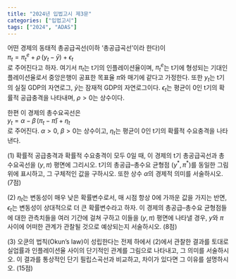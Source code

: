 ```yaml
---
title: "2024년 입법고시 제3문"
categories: ["입법고시"]
tags: ["2024", "ADAS"]
---
```


어떤 경제의 동태적 총공급곡선(이하 ‘총공급곡선’이라 한다)이  
$\pi_t = \pi_t^e + \rho\,(y_t - \bar y) + \epsilon_t$  
로 주어진다고 하자. 여기서 $\pi_t$는 t기의 인플레이션율이며, $\pi_t^e$는 t기에 형성되는 기대인플레이션율로서 중앙은행이 공표한 목표율 $\bar\pi$와 매기에 같다고 가정한다. 또한 $y_t$는 t기의 실질 GDP의 자연로그, $\bar y$는 잠재적 GDP의 자연로그이다. $\epsilon_t$는 평균이 0인 t기의 확률적 공급충격을 나타내며, $\rho>0$는 상수이다.

한편 이 경제의 총수요곡선은  
$y_t = \alpha - \beta\,(\pi_t - \bar\pi) + \eta_t$  
로 주어진다. $\alpha>0$, $\beta>0$는 상수이고, $\eta_t$는 평균이 0인 t기의 확률적 수요충격을 나타낸다.

(1) 확률적 공급충격과 확률적 수요충격이 모두 0일 때, 이 경제의 t기 총공급곡선과 총수요곡선을 $(y,\pi)$ 평면에 그리시오. t기의 총공급–총수요 균형점 $(y^*,\pi^*)$를 동일한 그림 위에 표시하고, 그 구체적인 값을 구하시오. 또한 상수 $\alpha$의 경제적 의미를 서술하시오. (7점)

(2) $\eta_t$는 변동성이 매우 낮은 확률변수로서, 매 시점 항상 0에 가까운 값을 가지는 반면, $\epsilon_t$는 변동성이 상대적으로 더 큰 확률변수라고 하자. 이 경제의 총공급–총수요 균형점들에 대한 관측치들을 여러 기간에 걸쳐 구하고 이들을 $(y,\pi)$ 평면에 나타낼 경우, $y$와 $\pi$ 사이에 어떠한 관계가 관찰될 것으로 예상되는지 서술하시오. (8점)

(3) 오쿤의 법칙(Okun’s law)이 성립한다는 전제 하에서 (2)에서 관찰한 결과를 토대로 실업률과 인플레이션율 사이의 단기적인 관계를 그림으로 나타내고, 그 의미를 서술하시오. 이 결과를 통상적인 단기 필립스곡선과 비교하고, 차이가 있다면 그 이유를 설명하시오. (15점)
